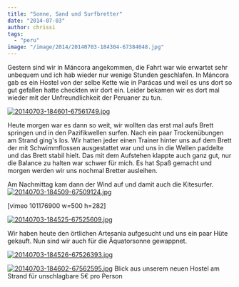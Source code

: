 ```yaml
---
title: "Sonne, Sand und Surfbretter"
date: "2014-07-03"
author: chrissi
tags: 
  - "peru"
image: "/image/2014/20140703-184304-67384048.jpg"
---
```


Gestern sind wir in Máncora angekommen, die Fahrt war wie erwartet sehr unbequem und ich hab wieder nur wenige Stunden geschlafen. In Máncora gab es ein Hostel von der selbe Kette wie in Parácas und weil es uns dort so gut gefallen hatte checkten wir dort ein. Leider bekamen wir es dort mal wieder mit der Unfreundlichkeit der Peruaner zu tun.

[![20140703-184601-67561749.jpg](images/20140703-184601-67561749.jpg)](https://hafenstrand.wordpress.com/wp-content/uploads/2014/07/20140703-184601-67561749.jpg)

Heute morgen war es dann so weit, wir wollten das erst mal aufs Brett springen und in den Pazifikwellen surfen. Nach ein paar Trockenübungen am Strand ging's los. Wir hatten jeder einen Trainer hinter uns auf dem Brett der mit Schwimmflossen ausgestattet war und uns in die Wellen paddelte und das Brett stabil hielt. Das mit dem Aufstehen klappte auch ganz gut, nur die Balance zu halten war schwer für mich. Es hat Spaß gemacht und morgen werden wir uns nochmal Bretter ausleihen.

Am Nachmittag kam dann der Wind auf und damit auch die Kitesurfer. [![20140703-184509-67509124.jpg](images/20140703-184509-67509124.jpg)](https://hafenstrand.wordpress.com/wp-content/uploads/2014/07/20140703-184509-67509124.jpg)

\[vimeo 101176900 w=500 h=282\]

[![20140703-184525-67525609.jpg](images/20140703-184525-67525609.jpg)](https://hafenstrand.wordpress.com/wp-content/uploads/2014/07/20140703-184525-67525609.jpg)

Wir haben heute den örtlichen Artesania aufgesucht und uns ein paar Hüte gekauft. Nun sind wir auch für die Äquatorsonne gewappnet.

[![20140703-184526-67526393.jpg](images/20140703-184526-67526393.jpg)](https://hafenstrand.wordpress.com/wp-content/uploads/2014/07/20140703-184526-6726393.jpg)

[![20140703-184602-67562595.jpg](images/20140703-184602-67562595.jpg)](https://hafenstrand.wordpress.com/wp-content/uploads/2014/07/20140703-184602-67562595.jpg) Blick aus unserem neuen Hostel am Strand für unschlagbare 5€ pro Person
